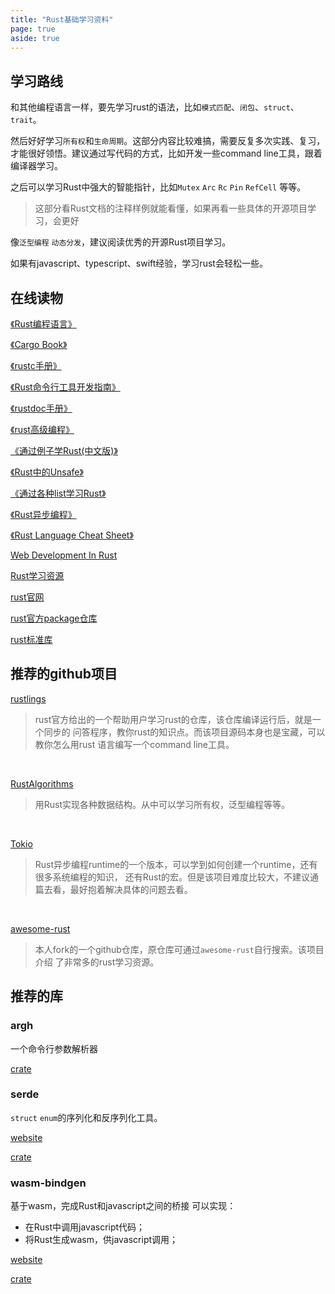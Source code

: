 ```yaml
---
title: "Rust基础学习资料"
page: true
aside: true
---
```


## 学习路线
和其他编程语言一样，要先学习rust的语法，比如`模式匹配`、`闭包`、`struct`、`trait`。

然后好好学习`所有权`和`生命周期`。这部分内容比较难搞，需要反复多次实践、复习，才能很好领悟。建议通过写代码的方式，比如开发一些command line工具，跟着编译器学习。

之后可以学习Rust中强大的智能指针，比如`Mutex` `Arc` `Rc` `Pin` `RefCell` 等等。
> 这部分看Rust文档的注释样例就能看懂，如果再看一些具体的开源项目学习，会更好

像`泛型编程` `动态分发`，建议阅读优秀的开源Rust项目学习。

如果有javascript、typescript、swift经验，学习rust会轻松一些。

## 在线读物

[《Rust编程语言》](https://doc.rust-lang.org/book/ch19-03-advanced-traits.html#default-generic-type-parameters-and-operator-overloading)

[《Cargo Book》](https://doc.rust-lang.org/cargo/guide/dependencies.html)

[《rustc手册》](https://doc.rust-lang.org/rustc/index.html)

[《Rust命令行工具开发指南》](https://rust-cli.github.io/book/index.html)

[《rustdoc手册》](https://doc.rust-lang.org/rustdoc/index.html)

[《rust高级编程》](https://learnku.com/docs/nomicon/2018)

[《通过例子学Rust(中文版)》](https://rustwiki.org/zh-CN/rust-by-example/fn/closures/output_parameters.html)

[《Rust中的Unsafe》](https://doc.rust-lang.org/nightly/nomicon/)

[《通过各种list学习Rust》](https://rust-unofficial.github.io/too-many-lists/)

[《Rust异步编程》](https://rust-lang.github.io/async-book/)

[《Rust Language Cheat Sheet》](https://cheats.rs/)

[Web Development In Rust](https://www.arewewebyet.org/)

[Rust学习资源](https://github.com/rcore-os/rCore/wiki/study-resource-of-system-programming-in-RUST)

[rust官网](https://www.rust-lang.org/zh-CN/learn)

[rust官方package仓库](https://crates.io/)

[rust标准库](https://doc.rust-lang.org/std/index.html)


## 推荐的github项目
[rustlings](https://github.com/rust-lang/rustlings.git)
> rust官方给出的一个帮助用户学习rust的仓库，该仓库编译运行后，就是一个同步的
> 问答程序，教你rust的知识点。而该项目源码本身也是宝藏，可以教你怎么用rust
> 语言编写一个command line工具。

<br>

[RustAlgorithms](https://github.com/TheAlgorithms/Rust.git)
> 用Rust实现各种数据结构。从中可以学习所有权，泛型编程等等。

<br>

[Tokio](https://github.com/tokio-rs/tokio.git)
> Rust异步编程runtime的一个版本，可以学到如何创建一个runtime，还有很多系统编程的知识，
> 还有Rust的宏。但是该项目难度比较大，不建议通篇去看，最好抱着解决具体的问题去看。

<br>

[awesome-rust](https://github.com/zhangzhuang15/awesome-rust.git)
> 本人fork的一个github仓库，原仓库可通过`awesome-rust`自行搜索。该项目介绍
> 了非常多的rust学习资源。


## 推荐的库
### argh
一个命令行参数解析器

[crate](https://crates.io/crates/argh)

### serde
`struct` `enum`的序列化和反序列化工具。

[website](https://serde.rs/field-attrs.html)

[crate](https://crates.io/crates/serde)

### wasm-bindgen
基于wasm，完成Rust和javascript之间的桥接
可以实现：
- 在Rust中调用javascript代码；
- 将Rust生成wasm，供javascript调用；

[website](https://rustwasm.github.io/docs/wasm-bindgen/examples/closures.html)

[crate](https://crates.io/crates/wasm-bindgen)


<Giscus />
